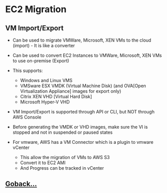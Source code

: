 # EC2 Migration

## VM Import/Export

- Can be used to migrate VMWare, Microsoft, XEN VMs to the cloud (import) - It is like a converter

- Can be used to convert EC2 Instances to VMWare, Microsoft, XEN VMs to use on-premise (Export)

- This supports:
  - Windows and Linux VMS
  - VMSware ESX VMDK (Virtual Machine Disk) (and OVA[Open Virtualization Appliance] images for export only)
  - Citrix XEN VHD [Virtual Hard Disk]
  - Microsoft Hyper-V VHD

- VM Import/Export is supported through API or CLI, but NOT through AWS Console

- Before generating the VMDK or VHD images, make sure the VI is stopped and not in suspended or paused states

- For vmware, AWS has a VM Connector which is a plugin to vmware vCenter
  - This allow the migration of VMs to AWS S3
  - Convert it to EC2 AMI
  - And Progress can be tracked in vCenter

## [Goback...](./index.md)